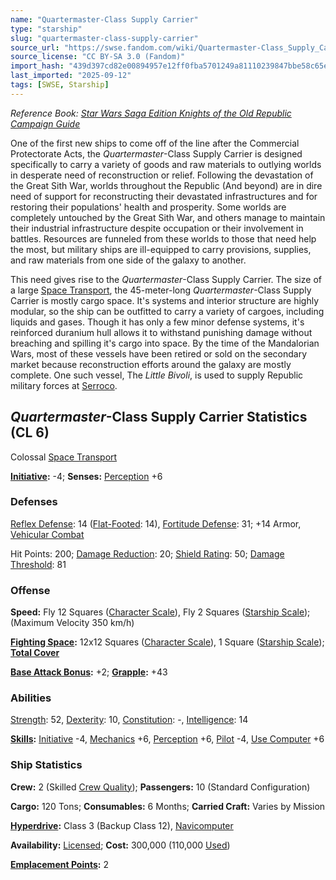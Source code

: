 ```yaml
---
name: "Quartermaster-Class Supply Carrier"
type: "starship"
slug: "quartermaster-class-supply-carrier"
source_url: "https://swse.fandom.com/wiki/Quartermaster-Class_Supply_Carrier"
source_license: "CC BY-SA 3.0 (Fandom)"
import_hash: "439d397cd82e00894957e12ff0fba5701249a81110239847bbe58c65e60609f3"
last_imported: "2025-09-12"
tags: [SWSE, Starship]
---
```

*Reference Book: [Star Wars Saga Edition Knights of the Old Republic Campaign Guide](https://swse.fandom.com/wiki/Star_Wars_Saga_Edition_Knights_of_the_Old_Republic_Campaign_Guide)*

One of the first new ships to come off of the line after the Commercial Protectorate Acts, the *Quartermaster*-Class Supply Carrier is designed specifically to carry a variety of goods and raw materials to outlying worlds in desperate need of reconstruction or relief. Following the devastation of the Great Sith War, worlds throughout the Republic (And beyond) are in dire need of support for reconstructing their devastated infrastructures and for restoring their populations' health and prosperity. Some worlds are completely untouched by the Great Sith War, and others manage to maintain their industrial infrastructure despite occupation or their involvement in battles. Resources are funneled from these worlds to those that need help the most, but military ships are ill-equipped to carry provisions, supplies, and raw materials from one side of the galaxy to another.

This need gives rise to the *Quartermaster*-Class Supply Carrier. The size of a large [Space Transport](https://swse.fandom.com/wiki/Space_Transport), the 45-meter-long *Quartermaster*-Class Supply Carrier is mostly cargo space. It's systems and interior structure are highly modular, so the ship can be outfitted to carry a variety of cargoes, including liquids and gases. Though it has only a few minor defense systems, it's reinforced duranium hull allows it to withstand punishing damage without breaching and spilling it's cargo into space. By the time of the Mandalorian Wars, most of these vessels have been retired or sold on the secondary market because reconstruction efforts around the galaxy are mostly complete. One such vessel, The *Little Bivoli*, is used to supply Republic military forces at [Serroco](https://swse.fandom.com/wiki/Serroco).

## *Quartermaster*-Class Supply Carrier Statistics (CL 6)
Colossal [Space Transport](https://swse.fandom.com/wiki/Space_Transport)

**[Initiative](https://swse.fandom.com/wiki/Initiative):** -4; **Senses:** [Perception](https://swse.fandom.com/wiki/Perception) +6
### Defenses
[Reflex Defense](https://swse.fandom.com/wiki/Reflex_Defense_(Vehicles)): 14 ([Flat-Footed](https://swse.fandom.com/wiki/Flat-Footed): 14), [Fortitude Defense](https://swse.fandom.com/wiki/Fortitude_Defense_(Vehicles)): 31; +14 Armor, [Vehicular Combat](https://swse.fandom.com/wiki/Vehicular_Combat)

Hit Points: 200; [Damage Reduction](https://swse.fandom.com/wiki/Damage_Reduction): 20; [Shield Rating](https://swse.fandom.com/wiki/Shield_Rating): 50; [Damage Threshold](https://swse.fandom.com/wiki/Damage_Threshold_(Vehicles)): 81
### Offense
**Speed:** Fly 12 Squares ([Character Scale](https://swse.fandom.com/wiki/Character_Scale)), Fly 2 Squares ([Starship Scale](https://swse.fandom.com/wiki/Starship_Scale)); (Maximum Velocity 350 km/h)

**[Fighting Space](https://swse.fandom.com/wiki/Fighting_Space):** 12x12 Squares ([Character Scale](https://swse.fandom.com/wiki/Character_Scale)), 1 Square ([Starship Scale](https://swse.fandom.com/wiki/Starship_Scale)); **[Total Cover](https://swse.fandom.com/wiki/Total_Cover)**

**[Base Attack Bonus](https://swse.fandom.com/wiki/Base_Attack_Bonus):** +2; **[Grapple](https://swse.fandom.com/wiki/Grapple):** +43
### Abilities
[Strength](https://swse.fandom.com/wiki/Strength): 52, [Dexterity](https://swse.fandom.com/wiki/Dexterity): 10, [Constitution](https://swse.fandom.com/wiki/Constitution): -, [Intelligence](https://swse.fandom.com/wiki/Intelligence): 14

**[Skills](https://swse.fandom.com/wiki/Skills):** [Initiative](https://swse.fandom.com/wiki/Initiative) -4, [Mechanics](https://swse.fandom.com/wiki/Mechanics) +6, [Perception](https://swse.fandom.com/wiki/Perception) +6, [Pilot](https://swse.fandom.com/wiki/Pilot) -4, [Use Computer](https://swse.fandom.com/wiki/Use_Computer) +6
### Ship Statistics
**Crew:** 2 (Skilled [Crew Quality](https://swse.fandom.com/wiki/Crew_Quality)); **Passengers:** 10 (Standard Configuration)

**Cargo:** 120 Tons; **Consumables:** 6 Months; **Carried Craft:** Varies by Mission

**[Hyperdrive](https://swse.fandom.com/wiki/Hyperdrive):** Class 3 (Backup Class 12), [Navicomputer](https://swse.fandom.com/wiki/Navicomputer)

**Availability:** [Licensed](https://swse.fandom.com/wiki/Licensed); **Cost:** 300,000 (110,000 [Used](https://swse.fandom.com/wiki/Used))

**[Emplacement Points](https://swse.fandom.com/wiki/Emplacement_Points):** 2